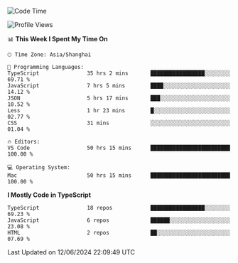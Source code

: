 <!--START_SECTION:waka-->
![Code Time](http://img.shields.io/badge/Code%20Time-6%2C214%20hrs%2015%20mins-blue)

![Profile Views](http://img.shields.io/badge/Profile%20Views-0-blue)

📊 **This Week I Spent My Time On** 

```text
🕑︎ Time Zone: Asia/Shanghai

💬 Programming Languages: 
TypeScript               35 hrs 2 mins       █████████████████░░░░░░░░   69.71 % 
JavaScript               7 hrs 5 mins        ████░░░░░░░░░░░░░░░░░░░░░   14.12 % 
JSON                     5 hrs 17 mins       ███░░░░░░░░░░░░░░░░░░░░░░   10.52 % 
Less                     1 hr 23 mins        █░░░░░░░░░░░░░░░░░░░░░░░░   02.77 % 
CSS                      31 mins             ░░░░░░░░░░░░░░░░░░░░░░░░░   01.04 % 

🔥 Editors: 
VS Code                  50 hrs 15 mins      █████████████████████████   100.00 % 

💻 Operating System: 
Mac                      50 hrs 15 mins      █████████████████████████   100.00 % 
```

**I Mostly Code in TypeScript** 

```text
TypeScript               18 repos            █████████████████░░░░░░░░   69.23 % 
JavaScript               6 repos             ██████░░░░░░░░░░░░░░░░░░░   23.08 % 
HTML                     2 repos             ██░░░░░░░░░░░░░░░░░░░░░░░   07.69 % 
```




 Last Updated on 12/06/2024 22:09:49 UTC
<!--END_SECTION:waka-->
